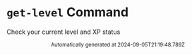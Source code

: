 # `get-level` Command

Check your current level and XP status
<div align="center"><sub>Automatically generated at 2024-09-05T21:19:48.789Z</sub></div>